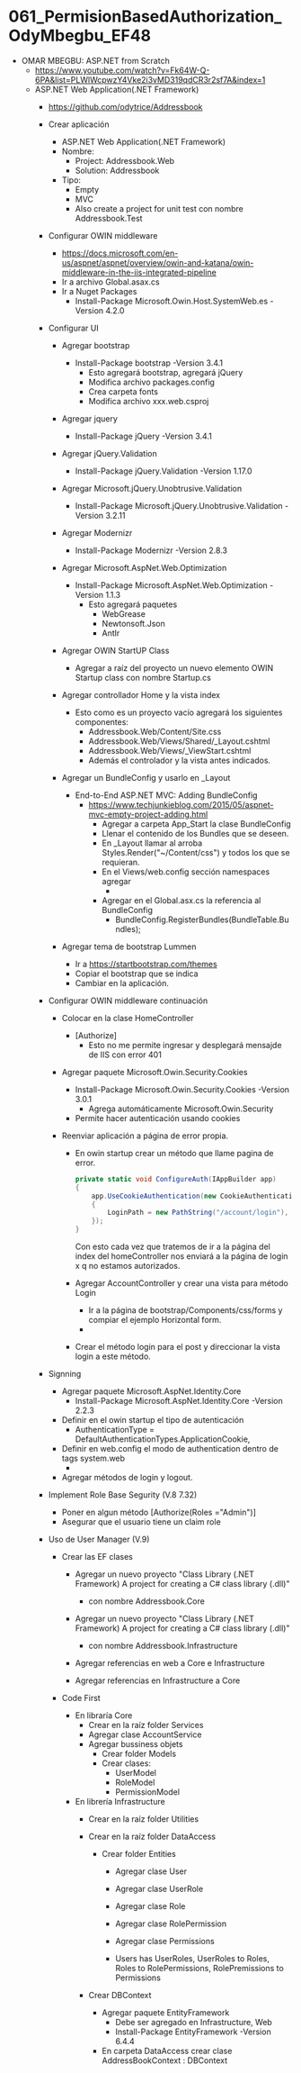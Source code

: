 # 061_PermisionBasedAuthorization_OdyMbegbu_EF48

- OMAR MBEGBU: ASP.NET from Scratch
	- https://www.youtube.com/watch?v=Fk64W-Q-6PA&list=PLWlWcpwzY4Vke2i3vMD319qdCR3r2sf7A&index=1
	- ASP.NET Web Application(.NET Framework)
		- https://github.com/odytrice/Addressbook
		- Crear aplicación
			- ASP.NET Web Application(.NET Framework)
			- Nombre:
				- Project: Addressbook.Web
				- Solution: Addressbook
			- Tipo:
				- Empty
				- MVC
				- Also create a project for unit test con nombre Addressbook.Test
				
		- Configurar OWIN middleware
			- https://docs.microsoft.com/en-us/aspnet/aspnet/overview/owin-and-katana/owin-middleware-in-the-iis-integrated-pipeline
			- Ir a archivo Global.asax.cs
			- Ir a Nuget Packages
				- Install-Package Microsoft.Owin.Host.SystemWeb.es -Version 4.2.0
				
		- Configurar UI
			- Agregar bootstrap
				- Install-Package bootstrap -Version 3.4.1
					- Esto agregará bootstrap, agregará jQuery
					- Modifica archivo packages.config
					- Crea carpeta fonts
					- Modifica archivo xxx.web.csproj
					
			- Agregar jquery
				- Install-Package jQuery -Version 3.4.1
					
			- Agregar jQuery.Validation
				- Install-Package jQuery.Validation -Version 1.17.0
				
			- Agregar Microsoft.jQuery.Unobtrusive.Validation
				- Install-Package Microsoft.jQuery.Unobtrusive.Validation -Version 3.2.11
				
			- Agregar Modernizr
				- Install-Package Modernizr -Version 2.8.3
				
			- Agregar Microsoft.AspNet.Web.Optimization
				- Install-Package Microsoft.AspNet.Web.Optimization -Version 1.1.3
					- Esto agregará paquetes
						- WebGrease
						- Newtonsoft.Json
						- Antlr
						
			- Agregar OWIN StartUP Class
				- Agregar a raíz del proyecto un nuevo elemento OWIN Startup class con nombre Startup.cs
				
			- Agregar controllador Home y la vista index
				- Esto como es un proyecto vacío agregará los siguientes componentes:
					- Addressbook.Web/Content/Site.css
					- Addressbook.Web/Views/Shared/_Layout.cshtml
					- Addressbook.Web/Views/_ViewStart.cshtml
					- Además el controlador y la vista antes indicados.

			- Agregar un BundleConfig y usarlo en _Layout
				- End-to-End ASP.NET MVC: Adding BundleConfig
					- https://www.techjunkieblog.com/2015/05/aspnet-mvc-empty-project-adding.html
						- Agregar a carpeta App_Start la clase BundleConfig
						- Llenar el contenido de los Bundles que se deseen.
						- En _Layout llamar al arroba Styles.Render("~/Content/css") y todos los que se requieran.
						- En el Views/web.config sección namespaces agregar
							- <add namespace="System.Web.Optimization"></add>
						- Agregar en el Global.asx.cs la referencia al BundleConfig
							- BundleConfig.RegisterBundles(BundleTable.Bundles);
							
			- Agregar tema de bootstrap Lummen
				- Ir a https://startbootstrap.com/themes
				- Copiar el bootstrap que se indica
				- Cambiar en la aplicación.
				
		- Configurar OWIN middleware continuación
			- Colocar en la clase HomeController
				- [Authorize]
					- Esto no me permite ingresar y desplegará mensajde de IIS con error 401
			- Agregar paquete Microsoft.Owin.Security.Cookies
				- Install-Package Microsoft.Owin.Security.Cookies -Version 3.0.1
					- Agrega automáticamente  Microsoft.Owin.Security
				- Permite hacer autenticación usando cookies
				
			- Reenviar aplicación a página de error propia.
				- En owin startup crear un método que llame pagina de error.
					```cs
					private static void ConfigureAuth(IAppBuilder app)
					{
						app.UseCookieAuthentication(new CookieAuthenticationOptions
						{
							LoginPath = new PathString("/account/login"),
						});
					}
					```
					
					Con esto cada vez que tratemos de ir a la página del index del homeController nos enviará a la página de login x q no estamos autorizados.
					
				- Agregar AccountController y crear una vista para método Login
					- Ir a la página de bootstrap/Components/css/forms y compiar el ejemplo Horizontal form.
					- 
					
				- Crear el método login para el post y direccionar la vista login a este método.
				
		- Signning
			- Agregar paquete Microsoft.AspNet.Identity.Core
				- Install-Package Microsoft.AspNet.Identity.Core -Version 2.2.3
			- Definir en el owin startup el tipo de autenticación
				- AuthenticationType = DefaultAuthenticationTypes.ApplicationCookie,
			- Definir en web.config el modo de authentication dentro de tags system.web
				- <authentication mode="None" />
			- Agregar métodos de login  y logout.
			
		- Implement Role Base Segurity (V.8 7.32)
			- Poner en algun método [Authorize(Roles ="Admin")]
			- Asegurar que el usuario tiene un claim role
			
		- Uso de User Manager (V.9)
			- Crear las EF clases
				- Agregar un nuevo proyecto "Class Library (.NET Framework) A project for creating a C# class library (.dll)" 
					- con nombre Addressbook.Core
				- Agregar un nuevo proyecto "Class Library (.NET Framework) A project for creating a C# class library (.dll)" 
					- con nombre Addressbook.Infrastructure
					
				- Agregar referencias en web a Core e Infrastructure
				- Agregar referencias en Infrastructure a Core
				
			- Code First
				- En libraría Core 
					- Crear en la raíz folder Services
					- Agregar clase AccountService
					- Agregar bussiness objets
						- Crear folder Models
						- Crear clases: 
							- UserModel
							- RoleModel
							- PermissionModel
				- En librería Infrastructure 
					- Crear en la raíz folder Utilities
					- Crear en la raíz folder DataAccess
						- Crear folder Entities
							- Agregar clase User
							- Agregar clase UserRole
							- Agregar clase Role
							- Agregar clase RolePermission
							- Agregar clase Permissions
							
							- Users has UserRoles, UserRoles to Roles, Roles to RolePermissions, RolePremissions to Permissions
				
					- Crear DBContext
						- Agregar paquete EntityFramework
							- Debe ser agregado en Infrastructure, Web 
							- Install-Package EntityFramework -Version 6.4.4
						- En carpeta DataAccess crear clase AddressBookContext : DBContext
